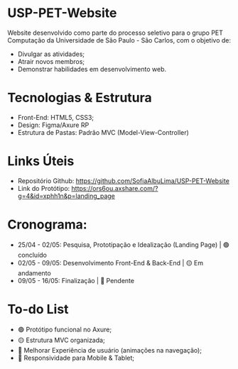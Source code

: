 # USP-PET-Website
Website desenvolvido como parte do processo seletivo para o grupo PET Computação da Universidade de São Paulo - São Carlos, com o objetivo de:
- Divulgar as atividades;
- Atrair novos membros;
- Demonstrar habilidades em desenvolvimento web. 

# Tecnologias & Estrutura
- Front-End: HTML5, CSS3;
- Design: Figma/Axure RP
- Estrutura de Pastas: Padrão MVC (Model-View-Controller)

# Links Úteis
- Repositório Github: https://github.com/SofiaAlbuLima/USP-PET-Website
- Link do Protótipo: https://ors6ou.axshare.com/?g=4&id=xphh1n&p=landing_page

# Cronograma:
- 25/04 - 02/05: Pesquisa, Prototipação e Idealização (Landing Page) | 🟢 concluído
- 02/05 - 09/05: Desenvolvimento Front-End & Back-End | 🟡 Em andamento
- 09/05 - 16/05: Finalização | 🔴 Pendente

# To-do List
- 🟢 Protótipo funcional no Axure;
- 🟡 Estrutura MVC organizada;
- 🔴 Melhorar Experiência de usuário (animações na navegação);
- 🔴 Responsividade para Mobile & Tablet;
